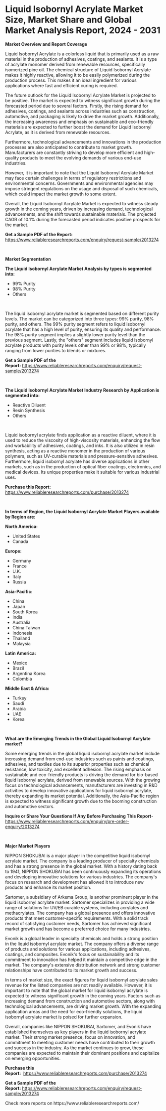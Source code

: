 <p><h1>Liquid Isobornyl Acrylate Market Size, Market Share and Global Market Analysis Report, 2024 - 2031</h1></p><p><strong>Market Overview and Report Coverage</strong></p>
<p><p>Liquid Isobornyl Acrylate is a colorless liquid that is primarily used as a raw material in the production of adhesives, coatings, and sealants. It is a type of acrylate monomer derived from renewable resources, specifically isomerized pine oil. The chemical structure of Liquid Isobornyl Acrylate makes it highly reactive, allowing it to be easily polymerized during the production process. This makes it an ideal ingredient for various applications where fast and efficient curing is required.</p><p>The future outlook for the Liquid Isobornyl Acrylate Market is projected to be positive. The market is expected to witness significant growth during the forecasted period due to several factors. Firstly, the rising demand for adhesives, coatings, and sealants across industries such as construction, automotive, and packaging is likely to drive the market growth. Additionally, the increasing awareness and emphasis on sustainable and eco-friendly materials are expected to further boost the demand for Liquid Isobornyl Acrylate, as it is derived from renewable resources.</p><p>Furthermore, technological advancements and innovations in the production processes are also anticipated to contribute to market growth. Manufacturers are constantly striving to develop more efficient and high-quality products to meet the evolving demands of various end-use industries.</p><p>However, it is important to note that the Liquid Isobornyl Acrylate Market may face certain challenges in terms of regulatory restrictions and environmental concerns. Governments and environmental agencies may impose stringent regulations on the usage and disposal of such chemicals, which could impact the market growth to some extent.</p><p>Overall, the Liquid Isobornyl Acrylate Market is expected to witness steady growth in the coming years, driven by increasing demand, technological advancements, and the shift towards sustainable materials. The projected CAGR of 10.1% during the forecasted period indicates positive prospects for the market.</p></p>
<p><strong>Get a Sample PDF of the Report:</strong> <a href="https://www.reliableresearchreports.com/enquiry/request-sample/2013274">https://www.reliableresearchreports.com/enquiry/request-sample/2013274</a></p>
<p>&nbsp;</p>
<p><strong>Market Segmentation</strong></p>
<p><strong>The Liquid Isobornyl Acrylate Market Analysis by types is segmented into:</strong></p>
<p><ul><li>99% Purity</li><li>98% Purity</li><li>Others</li></ul></p>
<p>&nbsp;</p>
<p><p>The liquid isobornyl acrylate market is segmented based on different purity levels. The market can be categorized into three types: 99% purity, 98% purity, and others. The 99% purity segment refers to liquid isobornyl acrylate that has a high level of purity, ensuring its quality and performance. The 98% purity segment implies a slightly lower purity level than the previous segment. Lastly, the "others" segment includes liquid isobornyl acrylate products with purity levels other than 99% or 98%, typically ranging from lower purities to blends or mixtures.</p></p>
<p><strong>Get a Sample PDF of the Report:</strong>&nbsp;<a href="https://www.reliableresearchreports.com/enquiry/request-sample/2013274">https://www.reliableresearchreports.com/enquiry/request-sample/2013274</a></p>
<p>&nbsp;</p>
<p><strong>The Liquid Isobornyl Acrylate Market Industry Research by Application is segmented into:</strong></p>
<p><ul><li>Reactive Diluent</li><li>Resin Synthesis</li><li>Others</li></ul></p>
<p>&nbsp;</p>
<p><p>Liquid isobornyl acrylate finds application as a reactive diluent, where it is used to reduce the viscosity of high-viscosity materials, enhancing the flow and workability of adhesives, coatings, and inks. It is also utilized in resin synthesis, acting as a reactive monomer in the production of various polymers, such as UV-curable materials and pressure-sensitive adhesives. Furthermore, liquid isobornyl acrylate has diverse applications in other markets, such as in the production of optical fiber coatings, electronics, and medical devices. Its unique properties make it suitable for various industrial uses.</p></p>
<p><strong>Purchase this Report:</strong>&nbsp; <a href="https://www.reliableresearchreports.com/purchase/2013274">https://www.reliableresearchreports.com/purchase/2013274</a></p>
<p>&nbsp;</p>
<p><strong>In terms of Region, the Liquid Isobornyl Acrylate Market Players available by Region are:</strong></p>
<p>
    <p> <strong> North America: </strong>
        <ul>
            <li>United States</li>
            <li>Canada</li>
        </ul>
        </p> 
    <p> <strong> Europe: </strong>
        <ul>
            <li>Germany</li>
            <li>France</li>
            <li>U.K.</li>
            <li>Italy</li>
            <li>Russia</li>
        </ul>
        </p> 
    <p> <strong> Asia-Pacific: </strong>
        <ul>
            <li>China</li>
            <li>Japan</li>
            <li>South Korea</li>
            <li>India</li>
            <li>Australia</li>
            <li>China Taiwan</li>
            <li>Indonesia</li>
            <li>Thailand</li>
            <li>Malaysia</li>
        </ul>
        </p> 
    <p> <strong> Latin America: </strong>
        <ul>
            <li>Mexico</li>
            <li>Brazil</li>
            <li>Argentina Korea</li>
            <li>Colombia</li>
        </ul>
        </p> 
    <p> <strong> Middle East & Africa: </strong>
        <ul>
            <li>Turkey</li>
            <li>Saudi</li>
            <li>Arabia</li>
            <li>UAE</li>
            <li>Korea</li>
        </ul>
    </p>
    </p>
<p>&nbsp;</p>
<p><strong>What are the Emerging Trends in the Global Liquid Isobornyl Acrylate market?</strong></p>
<p><p>Some emerging trends in the global liquid isobornyl acrylate market include increasing demand from end-use industries such as paints and coatings, adhesives, and textiles due to its superior properties such as chemical resistance, low toxicity, and excellent adhesion. The rising emphasis on sustainable and eco-friendly products is driving the demand for bio-based liquid isobornyl acrylate, derived from renewable sources. With the growing focus on technological advancements, manufacturers are investing in R&D activities to develop innovative applications for liquid isobornyl acrylate, thereby expanding its market potential. Additionally, the Asia-Pacific region is expected to witness significant growth due to the booming construction and automotive sectors.</p></p>
<p><strong>Inquire or Share Your Questions If Any Before Purchasing This Report</strong>- <a href="https://www.reliableresearchreports.com/enquiry/pre-order-enquiry/2013274">https://www.reliableresearchreports.com/enquiry/pre-order-enquiry/2013274</a></p>
<p>&nbsp;</p>
<p><strong>Major Market Players</strong></p>
<p><p>NIPPON SHOKUBAI is a major player in the competitive liquid isobornyl acrylate market. The company is a leading producer of specialty chemicals and has a strong presence in the global market. With a history dating back to 1941, NIPPON SHOKUBAI has been continuously expanding its operations and developing innovative solutions for various industries. The company's focus on research and development has allowed it to introduce new products and enhance its market position.</p><p>Sartomer, a subsidiary of Arkema Group, is another prominent player in the liquid isobornyl acrylate market. Sartomer specializes in providing a wide range of solutions for UV/EB curable systems, including acrylates and methacrylates. The company has a global presence and offers innovative products that meet customer-specific requirements. With a solid track record of satisfying customer needs, Sartomer has achieved significant market growth and has become a preferred choice for many industries.</p><p>Evonik is a global leader in specialty chemicals and holds a strong position in the liquid isobornyl acrylate market. The company offers a diverse range of products and solutions for various applications, including adhesives, coatings, and composites. Evonik's focus on sustainability and its commitment to innovation has helped it maintain a competitive edge in the market. The company's extensive distribution network and strong customer relationships have contributed to its market growth and success.</p><p>In terms of market size, the exact figures for liquid isobornyl acrylate sales revenue for the listed companies are not readily available. However, it is important to note that the global market for liquid isobornyl acrylate is expected to witness significant growth in the coming years. Factors such as increasing demand from construction and automotive sectors, along with technological advancements, are driving market growth. With the expanding application areas and the need for eco-friendly solutions, the liquid isobornyl acrylate market is poised for further expansion.</p><p>Overall, companies like NIPPON SHOKUBAI, Sartomer, and Evonik have established themselves as key players in the liquid isobornyl acrylate market. Their strong market presence, focus on innovation, and commitment to meeting customer needs have contributed to their growth and success in the industry. As the market continues to grow, these companies are expected to maintain their dominant positions and capitalize on emerging opportunities.</p></p>
<p><strong>Purchase this Report:</strong>&nbsp;&nbsp;<a href="https://www.reliableresearchreports.com/purchase/2013274">https://www.reliableresearchreports.com/purchase/2013274</a></p>
<p></p>
<p><strong>Get a Sample PDF of the Report:</strong>&nbsp;<a href="https://www.reliableresearchreports.com/enquiry/request-sample/2013274">https://www.reliableresearchreports.com/enquiry/request-sample/2013274</a></p>
<p>Check more reports on https://www.reliableresearchreports.com/</p>